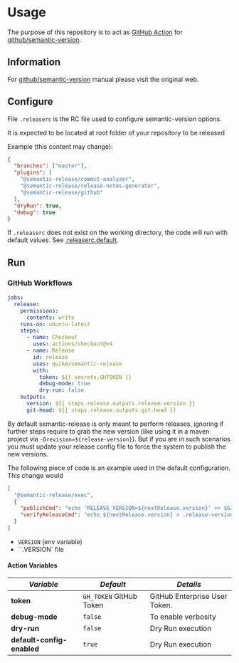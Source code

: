 # Usage

The purpose of this repository is to act as [GitHub Action](https://docs.github.com/en/actions) for [github/semantic-version](https://github.com/semantic-version/semantic-version).

## Information

For [github/semantic-version](https://github.com/semantic-version/semantic-version) manual please visit the original web.

## Configure

File `.releaserc` is the RC file used to configure semantic-version options.

It is expected to be located at root folder of your repository to be released

Example (this content may change):

```json
{
  "branches": ["master"],
  "plugins": [
    "@semantic-release/commit-analyzer",
    "@semantic-release/release-notes-generator",
    "@semantic-release/github"
  ],
  "dryRun": true,
  "debug": true
}
```

If `.releaserc` does not exist on the working directory, the code will run with default values. See [.releaserc.default](../.releaserc.default).

## Run

### GitHub Workflows

```yaml
jobs:
  release:
    permissions:
      contents: write
    runs-on: ubuntu-latest
    steps:
      - name: Checkout
        uses: actions/checkout@v4
      - name: Release
        id: release
        uses: quike/semantic-release
        with:
          token: ${{ secrets.GHTOKEN }}
          debug-mode: true
          dry-run: false
    outputs:
      version: ${{ steps.release.outputs.release-version }}
      git-head: ${{ steps.release.outputs.git-head }}
```

By default semantic-release is only meant to perform releases, ignoring if further steps require to grab the new version (like using it in a maven project via `-Drevision=${release-version}`). But if you are in such scenarios you must update your release config file to force the system to publish the new versions.

The following piece of code is an example used in the default configuration. This change would

```json
[
  "@semantic-release/exec",
  {
    "publishCmd": "echo 'RELEASE_VERSION=${nextRelease.version}' >> $GITHUB_OUTPUT",
    "verifyReleaseCmd": "echo ${nextRelease.version} > .release-version"
  }
]
```

- `VERSION` (env variable)
- ``.VERSION` file

#### Action Variables

| _Variable_                 | _Default_               | _Details_                     |
| -------------------------- | ----------------------- | ----------------------------- |
| **token**                  | `GH_TOKEN` GitHub Token | GitHub Enterprise User Token. |
| **debug-mode**             | `false`                 | To enable verbosity           |
| **dry-run**                | `false`                 | Dry Run execution             |
| **default-config-enabled** | `true`                  | Dry Run execution             |
